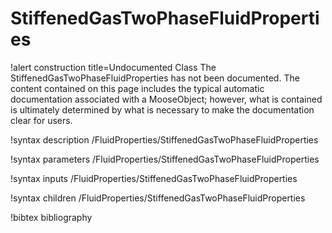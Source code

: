<!-- MOOSE Documentation Stub: Remove this when content is added. -->

# StiffenedGasTwoPhaseFluidProperties

!alert construction title=Undocumented Class
The StiffenedGasTwoPhaseFluidProperties has not been documented. The content contained on this page includes the
typical automatic documentation associated with a MooseObject; however, what is contained is
ultimately determined by what is necessary to make the documentation clear for users.

!syntax description /FluidProperties/StiffenedGasTwoPhaseFluidProperties

!syntax parameters /FluidProperties/StiffenedGasTwoPhaseFluidProperties

!syntax inputs /FluidProperties/StiffenedGasTwoPhaseFluidProperties

!syntax children /FluidProperties/StiffenedGasTwoPhaseFluidProperties

!bibtex bibliography
